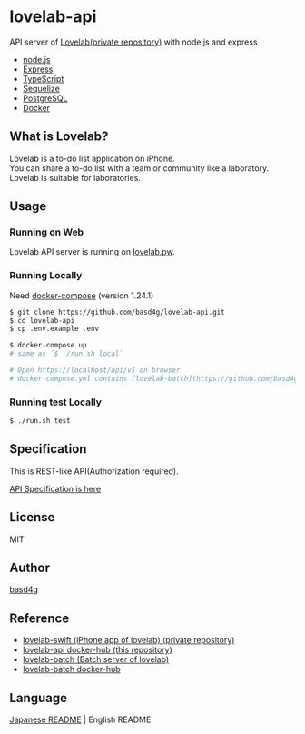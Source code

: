 # lovelab-api

API server of [Lovelab(private repository)](https://github.com/enpit2su-ics/2019-team-C/) with node.js and express

- [node.js](https://nodejs.org/)
- [Express](https://expressjs.com/)
- [TypeScript](https://www.typescriptlang.org/)
- [Sequelize](https://sequelize.org/)
- [PostgreSQL](https://www.postgresql.org/)
- [Docker](https://www.docker.com/)

## What is Lovelab?

Lovelab is a to-do list application on iPhone.  
You can share a to-do list with a team or community like a laboratory.  
Lovelab is suitable for laboratories.  

## Usage

### Running on Web

Lovelab API server is running on [lovelab.pw](https://lovelab.pw/api/v1).

### Running Locally

Need [docker-compose](https://docs.docker.com/compose/install/) (version 1.24.1)

```sh
$ git clone https://github.com/basd4g/lovelab-api.git
$ cd lovelab-api
$ cp .env.example .env

$ docker-compose up
# same as `$ ./run.sh local`

# Open https://localhost/api/v1 on browser.
# docker-compose.yml contains [lovelab-batch](https://github.com/basd4g/lovelab-batch)
```

### Running test Locally

```sh
$ ./run.sh test
```

## Specification

This is REST-like API(Authorization required).

[API Specification is here](documents/specification/index.md)

## License

MIT

## Author

[basd4g](https://github.com/basd4g)

## Reference

- [lovelab-swift (iPhone app of lovelab) (private repository)](https://github.com/enpit2su-ics/2019-team-C)
- [lovelab-api docker-hub (this repository)](https://hub.docker.com/r/basd4g/lovelab-api)
- [lovelab-batch (Batch server of lovelab)](https://github.com/basd4g/lovelab-batch)
- [lovelab-batch docker-hub](https://hub.docker.com/r/basd4g/lovelab-batch)

## Language

 [Japanese README](./README.ja.md) | English README
